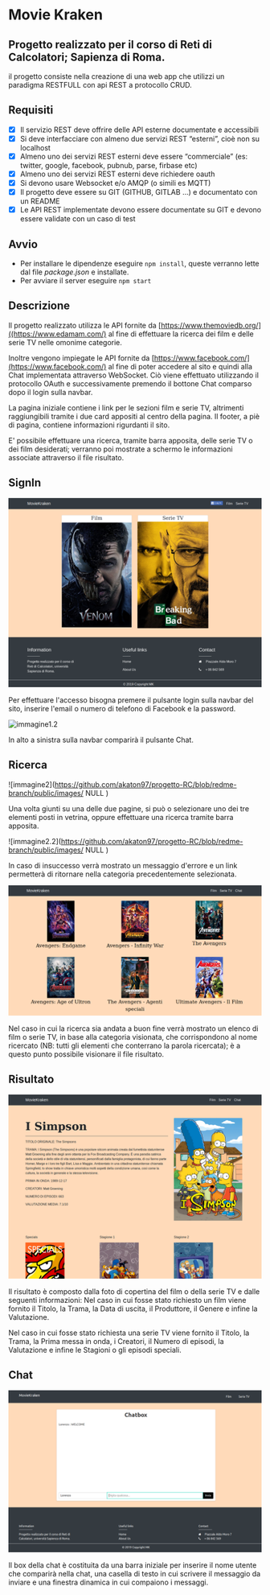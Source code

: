 # Movie Kraken 
## Progetto realizzato per il corso di Reti di Calcolatori; Sapienza di Roma.

il progetto consiste nella creazione di una web app che utilizzi un paradigma RESTFULL con api REST a protocollo CRUD.

## Requisiti

- [x] Il servizio REST deve offrire delle API esterne documentate e accessibili
- [x] Si deve interfacciare con almeno due servizi REST “esterni”, cioè non su localhost
- [x] Almeno uno dei servizi REST esterni deve essere “commerciale” (es: twitter, google, facebook, pubnub, parse, firbase etc)
- [x] Almeno uno dei servizi REST esterni deve richiedere oauth
- [x] Si devono usare Websocket e/o AMQP (o simili es MQTT)
- [x] Il progetto deve essere su GIT (GITHUB, GITLAB ...) e documentato con un README
- [x] Le API  REST implementate devono essere documentate su GIT e devono essere validate con un caso di test 

## Avvio

- Per installare le dipendenze eseguire `npm install`, queste verranno lette dal file _package.json_ e installate.
- Per avviare il server eseguire `npm start`

## Descrizione

Il progetto realizzato utilizza le API fornite da [https://www.themoviedb.org/]((https://www.edamam.com/) al fine di effettuare la ricerca dei film e delle serie TV nelle omonime categorie.

Inoltre vengono impiegate le API fornite da [https://www.facebook.com/](https://www.facebook.com/) al fine di poter accedere al sito e quindi alla Chat implementata attraverso WebSocket. Ciò viene effettuato utilizzando il protocollo OAuth e successivamente premendo il bottone Chat comparso dopo il login sulla navbar.

La pagina iniziale contiene i link per le sezioni film e serie TV, altrimenti raggiungibili tramite i due card appositi al centro della pagina. Il footer, a piè di pagina, contiene informazioni rigurdanti il sito. 

E' possibile effettuare una ricerca, tramite barra apposita, delle serie TV o dei film desiderati; verranno poi mostrate a schermo le informazioni associate attraverso il file risultato. 


## SignIn

![immagine1](https://github.com/akaton97/progetto-RC/blob/redme-branch/public/images/HomeRC.png)

Per effettuare l'accesso bisogna premere il pulsante login sulla navbar del sito, inserire l'email o numero di telefono di Facebook e la password.

![immagine1.2](https://github.com/akaton97/progetto-RC/blob/redme-branch/public/LogoutRC.png)

In alto a sinistra sulla navbar comparirà il pulsante Chat.

## Ricerca

![immagine2](https://github.com/akaton97/progetto-RC/blob/redme-branch/public/images/         NULL         )

Una volta giunti su una delle due pagine, si può o selezionare uno dei tre elementi posti in vetrina, oppure effettuare una ricerca tramite barra apposita.

![immagine2.2](https://github.com/akaton97/progetto-RC/blob/redme-branch/public/images/       NULL         )

In caso di insuccesso verrà mostrato un messaggio d'errore e un link permetterà di ritornare nella categoria precedentemente selezionata.

![immagine2.3](https://github.com/akaton97/progetto-RC/blob/redme-branch/public/images/Schermata_film.png)

Nel caso in cui la ricerca sia andata a buon fine verrà mostrato un elenco di film o serie TV, in base alla categoria visionata, che corrispondono al nome ricercato (NB: tutti gli elementi che conterrano la parola ricercata); è a questo punto possibile visionare il file risultato.

## Risultato

![immagine3](https://github.com/akaton97/progetto-RC/blob/redme-branch/public/images/Risultato_SerieTV.png)

Il risultato è composto dalla foto di copertina del film o della serie TV e dalle seguenti informazioni:
Nel caso in cui fosse stato richiesto un film viene fornito il Titolo, la Trama, la Data di uscita, il Produttore, il Genere e infine la Valutazione.

Nel caso in cui fosse stato richiesta una serie TV viene fornito il Titolo, la Trama, la Prima messa in onda, i Creatori, il Numero di episodi, la Valutazione e infine le Stagioni o gli episodi speciali.

## Chat

![immagine4](https://github.com/akaton97/progetto-RC/blob/redme-branch/public/images/Chatroom.png)

Il box della chat è costituita da una barra iniziale per inserire il nome utente che comparirà nella chat, una casella di testo in cui scrivere il messaggio da inviare e una finestra dinamica in cui compaiono i messaggi.
